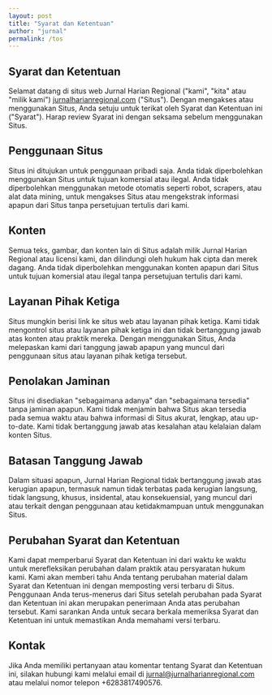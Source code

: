 ```yaml
---
layout: post
title: "Syarat dan Ketentuan"
author: "jurnal"
permalink: /tos
---
```


## Syarat dan Ketentuan

Selamat datang di situs web Jurnal Harian Regional ("kami", "kita" atau "milik kami") [jurnalharianregional.com](https://jurnalharianregional.com/) ("Situs"). Dengan mengakses atau menggunakan Situs, Anda setuju untuk terikat oleh Syarat dan Ketentuan ini ("Syarat"). Harap review Syarat ini dengan seksama sebelum menggunakan Situs.

## Penggunaan Situs

Situs ini ditujukan untuk penggunaan pribadi saja. Anda tidak diperbolehkan menggunakan Situs untuk tujuan komersial atau ilegal. Anda tidak diperbolehkan menggunakan metode otomatis seperti robot, scrapers, atau alat data mining, untuk mengakses Situs atau mengekstrak informasi apapun dari Situs tanpa persetujuan tertulis dari kami.

## Konten

Semua teks, gambar, dan konten lain di Situs adalah milik Jurnal Harian Regional atau licensi kami, dan dilindungi oleh hukum hak cipta dan merek dagang. Anda tidak diperbolehkan menggunakan konten apapun dari Situs untuk tujuan komersial atau ilegal tanpa persetujuan tertulis dari kami.

## Layanan Pihak Ketiga

Situs mungkin berisi link ke situs web atau layanan pihak ketiga. Kami tidak mengontrol situs atau layanan pihak ketiga ini dan tidak bertanggung jawab atas konten atau praktik mereka. Dengan menggunakan Situs, Anda melepaskan kami dari tanggung jawab apapun yang muncul dari penggunaan situs atau layanan pihak ketiga tersebut.

## Penolakan Jaminan

Situs ini disediakan "sebagaimana adanya" dan "sebagaimana tersedia" tanpa jaminan apapun. Kami tidak menjamin bahwa Situs akan tersedia pada semua waktu atau bahwa informasi di Situs akurat, lengkap, atau up-to-date. Kami tidak bertanggung jawab atas kesalahan atau kelalaian dalam konten Situs.

## Batasan Tanggung Jawab

Dalam situasi apapun, Jurnal Harian Regional tidak bertanggung jawab atas kerugian apapun, termasuk namun tidak terbatas pada kerugian langsung, tidak langsung, khusus, insidental, atau konsekuensial, yang muncul dari atau terkait dengan penggunaan atau ketidakmampuan untuk menggunakan Situs.

## Perubahan Syarat dan Ketentuan

Kami dapat memperbarui Syarat dan Ketentuan ini dari waktu ke waktu untuk merefleksikan perubahan dalam praktik atau persyaratan hukum kami. Kami akan memberi tahu Anda tentang perubahan material dalam Syarat dan Ketentuan ini dengan memposting versi terbaru di Situs. Penggunaan Anda terus-menerus dari Situs setelah perubahan pada Syarat dan Ketentuan ini akan merupakan penerimaan Anda atas perubahan tersebut. Kami sarankan Anda untuk secara berkala memeriksa Syarat dan Ketentuan ini untuk memastikan Anda memahami versi terbaru.

## Kontak

Jika Anda memiliki pertanyaan atau komentar tentang Syarat dan Ketentuan ini, silakan hubungi kami melalui email di [jurnal@jurnalharianregional.com](mailto:jurnal@jurnalharianregional.com) atau melalui nomor telepon +6283817490576.
